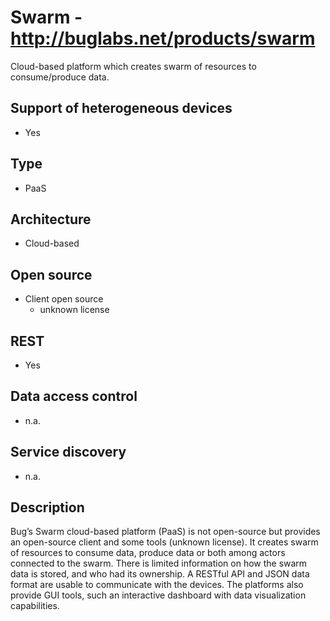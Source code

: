 # Swarm - http://buglabs.net/products/swarm
 Cloud-based platform which creates swarm of resources to consume/produce data.

## Support of heterogeneous devices
- Yes

## Type
- PaaS

## Architecture
- Cloud-based

## Open source
- Client open source
    - unknown license

## REST
- Yes

## Data access control
- n.a.

## Service discovery
- n.a.

## Description
Bug’s Swarm cloud-based platform (PaaS) is not open-source but provides an open-source client and some tools (unknown license). It creates swarm of resources to consume data, produce data or both among actors connected to the swarm. There is limited information on how the swarm data is stored, and who had its ownership. A RESTful API and JSON data format are usable to communicate with the devices. The platforms also provide GUI tools, such an interactive dashboard with data visualization capabilities.